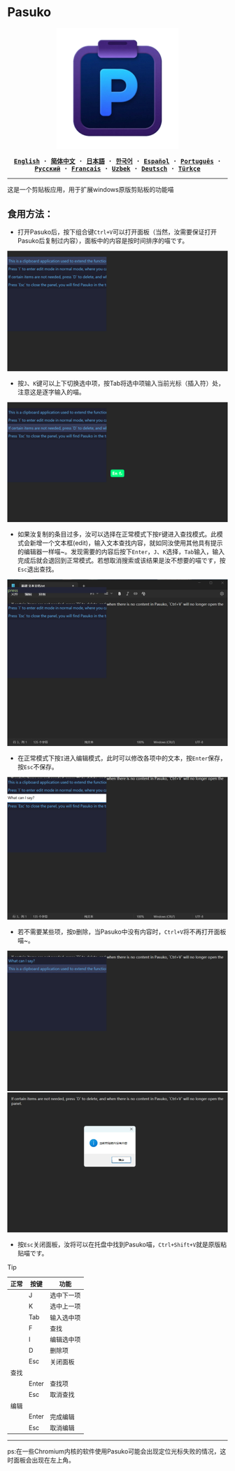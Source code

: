 # Pasuko

<p align="center" style="text-align: center">
  <img src="./assets/images/logo.png" width="55%"><br/>
</p>

<div align="center">
<strong>
<samp>

[English](README.md) · [简体中文](README.zh.md) · [日本語](README.ja.md) ·
[한국어](README.ko.md) · [Español](README.es.md) · [Português](README.pt-br.md) ·
[Русский](README.ru.md) · [Francais](README.fr.md) · [Uzbek](README.uz.md) · [Deutsch](README.de.md) ·
[Türkçe](README.tr.md)

</samp>
</strong>
</div>

---
这是一个剪贴板应用，用于扩展windows原版剪贴板的功能喵

## 食用方法：

- 打开Pasuko后，按下组合键`Ctrl+V`可以打开面板（当然，汝需要保证打开Pasuko后复制过内容），面板中的内容是按时间排序的喵です。

![pic1](./assets/images/pic1.png)

- 按`J`、`K`键可以上下切换选中项，按Tab将选中项输入当前光标（插入符）处，注意这是逐字输入的喵。

![pic2](./assets/images/pic2.png)

- 如果汝复制的条目过多，汝可以选择在正常模式下按`F`键进入查找模式。此模式会新增一个文本框(edit)，输入文本查找内容，就如同汝使用其他具有提示的编辑器一样喵~。发现需要的内容后按下`Enter`，`J`、`K`选择，`Tab`输入，输入完成后就会退回到正常模式。若想取消搜索或该结果是汝不想要的喵です，按`Esc`退出查找。

![pic3](./assets/images/pic3.png)

- 在正常模式下按`I`进入编辑模式，此时可以修改各项中的文本，按`Enter`保存，按`Esc`不保存。

![pic4](./assets/images/pic4.png)

- 若不需要某些项，按`D`删除，当Pasuko中没有内容时，`Ctrl+V`将不再打开面板喵~。

![pic5](./assets/images/pic5.png)  ![pic6](./assets/images/pic6.png)

- 按`Esc`关闭面板，汝将可以在托盘中找到Pasuko喵，`Ctrl+Shift+V`就是原版粘贴喵です。

> [!TIP]
> |正常|按键|功能|
> |---|---|---|
> ||J|选中下一项|
> ||K|选中上一项|
> ||Tab|输入选中项|
> ||F|查找|
> ||I|编辑选中项|
> ||D|删除项|
> ||Esc|关闭面板|
> |查找|||
> ||Enter|查找项|
> ||Esc|取消查找|
> |编辑|||
> ||Enter|完成编辑|
> ||Esc|取消编辑|

---
ps:在一些Chromium内核的软件使用Pasuko可能会出现定位光标失败的情况，这时面板会出现在左上角。
